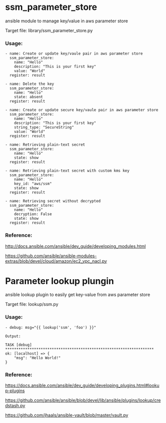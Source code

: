 # ssm_parameter_store
ansible module to manage key/value in aws parameter store

Target file: library/ssm_parameter_store.py

### Usage:

```
- name: Create or update key/vaule pair in aws parameter store
  ssm_parameter_store:
    name: "Hello"
    description: "This is your first key"
    value: "World"
  register: result

- name: Delete the key
  ssm_parameter_store:
    name: "Hello"
    state: absent
  register: result

- name: Create or update secure key/vaule pair in aws parameter store
  ssm_parameter_store:
    name: "Hello"
    description: "This is your first key"
    string_type: "SecureString"
    value: "World"
  register: result

- name: Retrieving plain-text secret
  ssm_parameter_store:
    name: "Hello"
    state: show
  register: result

- name: Retrieving plain-text secret with custom kms key
  ssm_parameter_store:
    name: "Hello"
    key_id: "aws/ssm"
    state: show
  register: result

- name: Retrieving secret without decrypted
  ssm_parameter_store:
    name: "Hello"
    decryption: False
    state: show
  register: result

```

### Reference: 

http://docs.ansible.com/ansible/dev_guide/developing_modules.html

https://github.com/ansible/ansible-modules-extras/blob/devel/cloud/amazon/ec2_vpc_nacl.py

# Parameter lookup plungin
ansible lookup plugin to easily get key-value from aws parameter store

Target file: lookup/ssm.py

### Usage:

```
- debug: msg="{{ lookup('ssm', 'foo') }}"

Output: 

TASK [debug] *******************************************************************
ok: [localhost] => {
    "msg": "Hello World!"
}

```

### Reference:

https://docs.ansible.com/ansible/dev_guide/developing_plugins.html#lookup-plugins

https://github.com/ansible/ansible/blob/devel/lib/ansible/plugins/lookup/credstash.py

https://github.com/jhaals/ansible-vault/blob/master/vault.py
